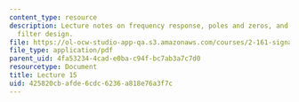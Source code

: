 ```yaml
---
content_type: resource
description: Lecture notes on frequency response, poles and zeros, and FIR low-pass
  filter design.
file: https://ol-ocw-studio-app-qa.s3.amazonaws.com/courses/2-161-signal-processing-continuous-and-discrete-fall-2008/425820cbafde6cdc6236a818e76a3f7c_lecture_15.pdf
file_type: application/pdf
parent_uid: 4fa53234-4cad-e0ba-c94f-bc7ab3a7c7d0
resourcetype: Document
title: Lecture 15
uid: 425820cb-afde-6cdc-6236-a818e76a3f7c
---
```

